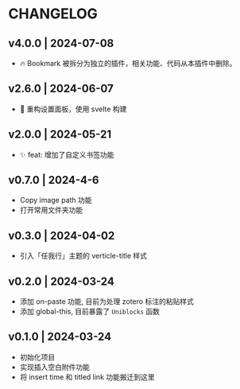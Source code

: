 # CHANGELOG

## v4.0.0 | 2024-07-08

- 🔥 Bookmark 被拆分为独立的插件，相关功能、代码从本插件中删除。

## v2.6.0 | 2024-06-07

- 🔨 重构设置面板，使用 svelte 构建

## v2.0.0 | 2024-05-21

- ✨ feat: 增加了自定义书签功能

## v0.7.0 | 2024-4-6

- Copy image path 功能
- 打开常用文件夹功能

## v0.3.0 | 2024-04-02

- 引入「任我行」主题的 verticle-title 样式

## v0.2.0 | 2024-03-24

- 添加 on-paste 功能, 目前为处理 zotero 标注的粘贴样式
- 添加 global-this, 目前暴露了 `Uniblocks` 函数

## v0.1.0 | 2024-03-24

- 初始化项目
- 实现插入空白附件功能
- 将 insert time 和 titled link 功能搬迁到这里

